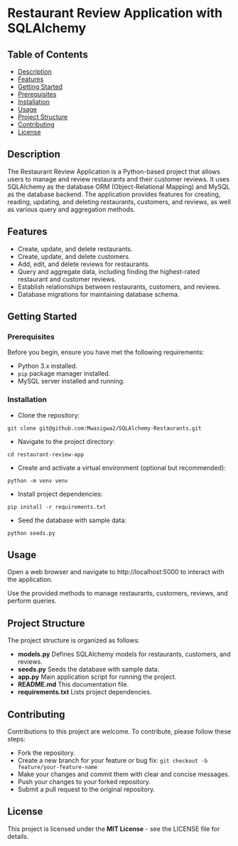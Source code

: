 # Restaurant Review Application with SQLAlchemy

## Table of Contents

- [Description](#description)
- [Features](#features)
- [Getting Started](#getting-started)
- [Prerequisites](#prerequisites)
-  [Installation](#installation)
- [Usage](#usage)
- [Project Structure](#project-structure)
- [Contributing](#contributing)
- [License](#license)

## Description

The Restaurant Review Application is a Python-based project that allows users to manage and review restaurants and their customer reviews. It uses SQLAlchemy as the database ORM (Object-Relational Mapping) and MySQL as the database backend. The application provides features for creating, reading, updating, and deleting restaurants, customers, and reviews, as well as various query and aggregation methods.

## Features

- Create, update, and delete restaurants.
- Create, update, and delete customers.
- Add, edit, and delete reviews for restaurants.
- Query and aggregate data, including finding the highest-rated restaurant and customer reviews.
- Establish relationships between restaurants, customers, and reviews.
- Database migrations for maintaining database schema.

## Getting Started

### Prerequisites

Before you begin, ensure you have met the following requirements:

- Python 3.x installed.
- `pip` package manager installed.
- MySQL server installed and running.

### Installation

- Clone the repository:
```
git clone git@github.com:Mwasigwa2/SQLAlchemy-Restaurants.git
```
- Navigate to the project directory:
```
cd restaurant-review-app
```
-  Create and activate a virtual environment (optional but recommended):
```
python -m venv venv
```
- Install project dependencies:
```
pip install -r requirements.txt
```
- Seed the database with sample data:
```
python seeds.py
```

## Usage

Open a web browser and navigate to http://localhost:5000 to interact with the application.

Use the provided methods to manage restaurants, customers, reviews, and perform queries.

## Project Structure
The project structure is organized as follows:

- **models.py** Defines SQLAlchemy models for restaurants, customers, and reviews.
- **seeds.py** Seeds the database with sample data.
- **app.py** Main application script for running the project.
- **README.md** This documentation file.
- **requirements.txt** Lists project dependencies.

## Contributing
Contributions to this project are welcome. To contribute, please follow these steps:

- Fork the repository.
- Create a new branch for your feature or bug fix: `git checkout -b feature/your-feature-name`
- Make your changes and commit them with clear and concise messages.
- Push your changes to your forked repository.
- Submit a pull request to the original repository.

## License
This project is licensed under the **MIT License** - see the LICENSE file for details.

